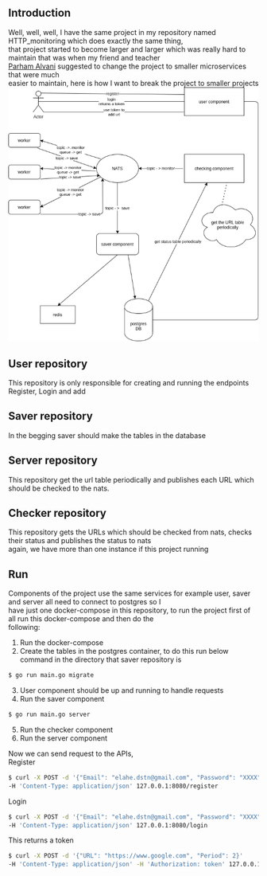 ## Introduction
Well, well, well, I have the same project in my repository named HTTP_monitoring which does exactly the same thing, <br/>
that project started to become larger and larger which was really hard to maintain that was when my friend and teacher<br/>
[Parham Alvani](https://github.com/1995parham) suggested to change the project to smaller microservices that were much<br/>
easier to maintain, here is how I want to break the project to smaller projects
![](microservice.png)

## User repository
This repository is only responsible for creating and running the endpoints Register, Login and add 

## Saver repository
In the begging saver should make the tables in the database

## Server repository
This repository get the url table periodically and publishes each URL which should be checked to the nats.

## Checker repository
This repository gets the URLs which should be checked from nats, checks their status and publishes the status to nats<br/>
again, we have more than one instance if this project running

## Run
Components of the project use the same services for example user, saver and server all need to connect to postgres so I<br/>
have just one docker-compose in this repository, to run the project first of all run this docker-compose and then do the<br/>
following:<br/>
1. Run the docker-compose<br/>
2. Create the tables in the postgres container, to do this run below command in the directory that saver repository is<br/>
```sh
$ go run main.go migrate
```
3. User component should be up and running to handle requests
4. Run the saver component
```sh
$ go run main.go server
```
5. Run the checker component
6. Run the server component

Now we can send request to the APIs,<br/>
Register
```sh
$ curl -X POST -d '{"Email": "elahe.dstn@gmail.com", "Password": "XXXX"}' 
-H 'Content-Type: application/json' 127.0.0.1:8080/register
```
Login
```sh
$ curl -X POST -d '{"Email": "elahe.dstn@gmail.com", "Password": "XXXX"}' 
-H 'Content-Type: application/json' 127.0.0.1:8080/login
```
This returns a token
```sh
$ curl -X POST -d '{"URL": "https://www.google.com", "Period": 2}' 
-H 'Content-Type: application/json' -H 'Authorization: token' 127.0.0.1:8080/url
```